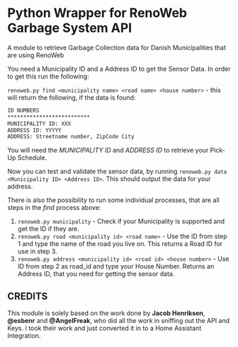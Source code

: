 # Python Wrapper for RenoWeb Garbage System API

A module to retrieve Garbage Collection data for Danish Municipalities that are using RenoWeb

You need a Municipality ID and a Address ID to get the Sensor Data. In order to get this run the following:

`renoweb.py find <municipality name> <road name> <house number>` - this will return the following, if the data is found:

```txt
ID NUMBERS
**************************
MUNICIPALITY ID: XXX
ADDRESS ID: YYYYY
ADDRESS: Streetname number, ZipCode City
````

You will need the *MUNICIPALITY ID* and *ADDRESS ID* to retrieve your Pick-Up Schedule.

Now you can test and validate the sensor data, by running `renoweb.py data <Municipality ID> <Address ID>`. This should output the data for your address.

There is also the possibility to run some individual processes, that are all steps in the *find* process above:

1. `renoweb.py municipality` - Check if your Municipality is supported and get the ID if they are.
2. `renoweb.py road <municipality id> <road name>` - Use the ID from step 1 and type the name of the road you live on. This returns a Road ID for use in step 3.
3. `renoweb.py address <municipality id> <road id> <house number>` - Use ID from step 2 as road_id and type your House Number. Returns an Address ID, that you need for getting the sensor data.

## CREDITS

This module is solely based on the work done by **Jacob Henriksen**, **@esbenr** and **@AngelFreak**, who did all the work in sniffing out the API and Keys. I took their work and just converted it in to a Home Assistant Integration.
